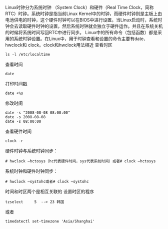 Linux时钟分为系统时钟 （System Clock）和硬件（Real Time Clock，简称RTC）时钟。系统时钟是指当前Linux Kernel中的时钟，而硬件时钟则是主板上由电池供电的时钟，这个硬件时钟可以在BIOS中进行设置。当Linux启动时，系统时钟会去读取硬件时钟的设置，然后系统时钟就会独立于硬件运作。并且在系统关机的时候将系统时间写回RTC中进行同步。
Linux中的所有命令（包括函数）都是采用的系统时钟设置。在Linux中，用于时钟查看和设置的命令主要有date、hwclock和 clock。clock和hwclock用法相近
查看时区
```
ls -l /etc/localtime
```


查看时间
```
date
```
打印时间戳
```
date +%s  
```
修改时间
```
date -s "2008-08-08 08:00:00"
date -s 2008-08-08
date -s 08:00:00
```
查看硬件时间
```
clock -r 
```


硬件时钟与系统时钟同步：
```
# hwclock –hctosys（hc代表硬件时间，sys代表系统时间）或者# clock –hctosys
```
系统时钟和硬件时钟同步：
```
# hwclock –systohc或者# clock –systohc
```


时间和时区两个是相互关联的
设置时区的程序    
```
tzselect     5  --> 23 韩国
```
或者
```
timedatectl set-timezone 'Asia/Shanghai'
```









